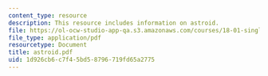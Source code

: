 ```yaml
---
content_type: resource
description: This resource includes information on astroid.
file: https://ol-ocw-studio-app-qa.s3.amazonaws.com/courses/18-01-single-variable-calculus-fall-2005/1d926cb6c7f45bd58796719fd65a2775_astroid.pdf
file_type: application/pdf
resourcetype: Document
title: astroid.pdf
uid: 1d926cb6-c7f4-5bd5-8796-719fd65a2775
---
```

